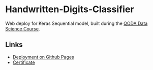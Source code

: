 # Handwritten-Digits-Classifier

Web deploy for Keras Sequential model, built during the [QODA Data Science Course](https://qoda.com.br/projeto-data-science-do-zero-com-python-r-e-javascript-dia1/).

## Links

- [Deployment on Github Pages](https://arthurcerveira.github.io/Handwritten-Digits-Classifier/)
- [Certificate](https://drive.google.com/file/d/1YERu9qDwpOsWeQLnaBJeZm4j0AD3g-V6/view?usp=sharing)
